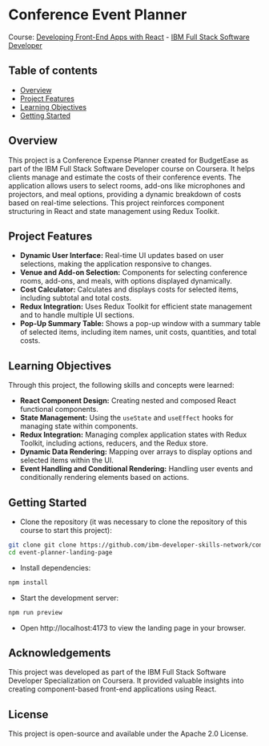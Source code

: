 # Conference Event Planner

Course: [Developing Front-End Apps with React](https://www.coursera.org/learn/developing-frontend-apps-with-react?specialization=ibm-full-stack-cloud-developer) - [IBM Full Stack Software Developer](https://www.coursera.org/professional-certificates/ibm-full-stack-cloud-developer)

## Table of contents

- [Overview](#overview)
- [Project Features](#project-features)
- [Learning Objectives](#learning-objectives)
- [Getting Started](#getting-started)


## Overview
This project is a Conference Expense Planner created for BudgetEase as part of the IBM Full Stack Software Developer course on Coursera. It helps clients manage and estimate the costs of their conference events. The application allows users to select rooms, add-ons like microphones and projectors, and meal options, providing a dynamic breakdown of costs based on real-time selections. This project reinforces component structuring in React and state management using Redux Toolkit.

## Project Features
- **Dynamic User Interface:** Real-time UI updates based on user selections, making the application responsive to changes.
- **Venue and Add-on Selection:** Components for selecting conference rooms, add-ons, and meals, with options displayed dynamically.
- **Cost Calculator:** Calculates and displays costs for selected items, including subtotal and total costs.
- **Redux Integration:** Uses Redux Toolkit for efficient state management and to handle multiple UI sections.
- **Pop-Up Summary Table:** Shows a pop-up window with a summary table of selected items, including item names, unit costs, quantities, and total costs.

## Learning Objectives
Through this project, the following skills and concepts were learned:

- **React Component Design:** Creating nested and composed React functional components.
- **State Management:** Using the `useState` and `useEffect` hooks for managing state within components.
- **Redux Integration:** Managing complex application states with Redux Toolkit, including actions, reducers, and the Redux store.
- **Dynamic Data Rendering:** Mapping over arrays to display options and selected items within the UI.
- **Event Handling and Conditional Rendering:** Handling user events and conditionally rendering elements based on actions.

## Getting Started
- Clone the repository (it was necessary to clone the repository of this course to start this project):

``` bash 
git clone git clone https://github.com/ibm-developer-skills-network/conference_event_planner.git
cd event-planner-landing-page
```

- Install dependencies:

``` bash
npm install
```

- Start the development server:

``` bash
npm run preview
```
- Open http://localhost:4173 to view the landing page in your browser.

## Acknowledgements
This project was developed as part of the IBM Full Stack Software Developer Specialization on Coursera. It provided valuable insights into creating component-based front-end applications using React.

## License
This project is open-source and available under the Apache 2.0 License.